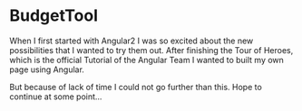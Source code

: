 # BudgetTool

When I first started with Angular2 I was so excited about the new possibilities that I wanted to try them out. After finishing the Tour of Heroes, which is the official Tutorial of the Angular Team I wanted to built my own page using Angular.

But because of lack of time I could not go further than this. Hope to continue at some point...
